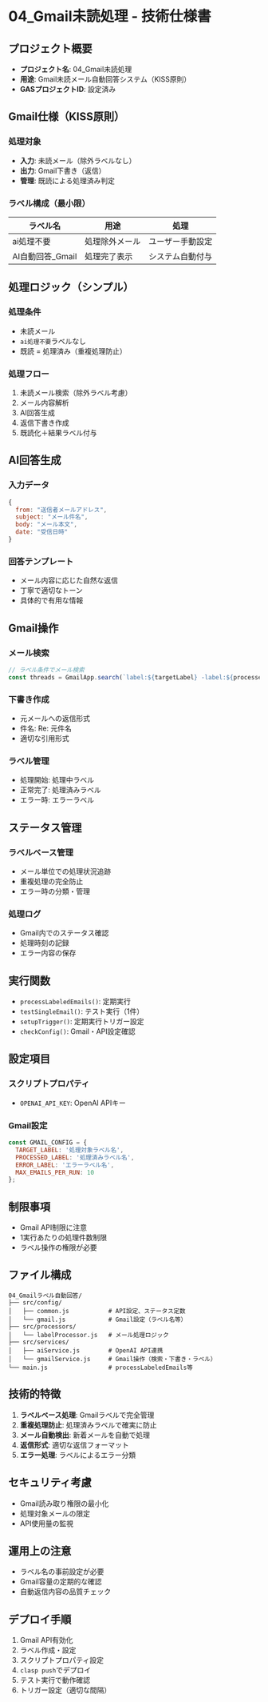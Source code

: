 # 04_Gmail未読処理 - 技術仕様書

## プロジェクト概要
- **プロジェクト名**: 04_Gmail未読処理
- **用途**: Gmail未読メール自動回答システム（KISS原則）
- **GASプロジェクトID**: 設定済み

## Gmail仕様（KISS原則）
### 処理対象
- **入力**: 未読メール（除外ラベルなし）
- **出力**: Gmail下書き（返信）
- **管理**: 既読による処理済み判定

### ラベル構成（最小限）
| ラベル名 | 用途 | 処理 |
|---|---|---|
| ai処理不要 | 処理除外メール | ユーザー手動設定 |
| AI自動回答_Gmail | 処理完了表示 | システム自動付与 |

## 処理ロジック（シンプル）
### 処理条件
- 未読メール
- `ai処理不要`ラベルなし
- 既読 = 処理済み（重複処理防止）

### 処理フロー
1. 未読メール検索（除外ラベル考慮）
2. メール内容解析
3. AI回答生成
4. 返信下書き作成
5. 既読化＋結果ラベル付与

## AI回答生成
### 入力データ
```javascript
{
  from: "送信者メールアドレス",
  subject: "メール件名",
  body: "メール本文",
  date: "受信日時"
}
```

### 回答テンプレート
- メール内容に応じた自然な返信
- 丁寧で適切なトーン
- 具体的で有用な情報

## Gmail操作
### メール検索
```javascript
// ラベル条件でメール検索
const threads = GmailApp.search(`label:${targetLabel} -label:${processedLabel}`);
```

### 下書き作成
- 元メールへの返信形式
- 件名: Re: 元件名
- 適切な引用形式

### ラベル管理
- 処理開始: 処理中ラベル
- 正常完了: 処理済みラベル
- エラー時: エラーラベル

## ステータス管理
### ラベルベース管理
- メール単位での処理状況追跡
- 重複処理の完全防止
- エラー時の分類・管理

### 処理ログ
- Gmail内でのステータス確認
- 処理時刻の記録
- エラー内容の保存

## 実行関数
- `processLabeledEmails()`: 定期実行
- `testSingleEmail()`: テスト実行（1件）
- `setupTrigger()`: 定期実行トリガー設定
- `checkConfig()`: Gmail・API設定確認

## 設定項目
### スクリプトプロパティ
- `OPENAI_API_KEY`: OpenAI APIキー

### Gmail設定
```javascript
const GMAIL_CONFIG = {
  TARGET_LABEL: '処理対象ラベル名',
  PROCESSED_LABEL: '処理済みラベル名',
  ERROR_LABEL: 'エラーラベル名',
  MAX_EMAILS_PER_RUN: 10
};
```

## 制限事項
- Gmail API制限に注意
- 1実行あたりの処理件数制限
- ラベル操作の権限が必要

## ファイル構成
```
04_Gmailラベル自動回答/
├── src/config/
│   ├── common.js           # API設定、ステータス定数
│   └── gmail.js            # Gmail設定（ラベル名等）
├── src/processors/
│   └── labelProcessor.js   # メール処理ロジック
├── src/services/
│   ├── aiService.js        # OpenAI API連携
│   └── gmailService.js     # Gmail操作（検索・下書き・ラベル）
└── main.js                 # processLabeledEmails等
```

## 技術的特徴
1. **ラベルベース処理**: Gmailラベルで完全管理
2. **重複処理防止**: 処理済みラベルで確実に防止
3. **メール自動検出**: 新着メールを自動で処理
4. **返信形式**: 適切な返信フォーマット
5. **エラー処理**: ラベルによるエラー分類

## セキュリティ考慮
- Gmail読み取り権限の最小化
- 処理対象メールの限定
- API使用量の監視

## 運用上の注意
- ラベル名の事前設定が必要
- Gmail容量の定期的な確認
- 自動返信内容の品質チェック

## デプロイ手順
1. Gmail API有効化
2. ラベル作成・設定
3. スクリプトプロパティ設定
4. `clasp push`でデプロイ
5. テスト実行で動作確認
6. トリガー設定（適切な間隔）